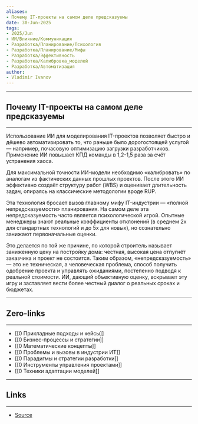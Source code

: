 ```yaml
---
aliases: 
- Почему IT-проекты на самом деле предсказуемы 
date: 30-Jun-2025
tags:
- 2025/Jun
- ИИ/Влияние/Коммуникация
- Разработка/Планирование/Психология
- Разработка/Планирование/Мифы
- Разработка/Эффективность
- Разработка/Калибровка_моделей
- Разработка/Автоматизация
author:
- Vladimir Ivanov
---
```

-----
##  Почему IT-проекты на самом деле предсказуемы 
-----
Использование ИИ для моделирования IT-проектов позволяет быстро и дёшево автоматизировать то, что раньше было дорогостоящей услугой — например, почасовую оптимизацию загрузки разработчиков. Применение ИИ повышает КПД команды в 1,2-1,5 раза за счёт устранения хаоса. 

Для максимальной точности ИИ-модели необходимо «калибровать» по аналогам из фактических данных прошлых проектов. После этого ИИ эффективно создаёт структуру работ (WBS) и оценивает длительность задач, опираясь на классические методологии вроде RUP.

Эта технология бросает вызов главному мифу IT-индустрии — «полной непредсказуемости» планирования. На самом деле эта непредсказуемость часто является психологической игрой. Опытные менеджеры знают реальные коэффициенты отклонений (в среднем 2х для стандартных технологий и до 5х для новых), но сознательно занижают первоначальные оценки.

Это делается по той же причине, по которой строитель называет заниженную цену на постройку дома: честная, высокая цена отпугнёт заказчика и проект не состоится. Таким образом, «непредсказуемость» — это не техническая, а человеческая проблема, способ получить одобрение проекта и управлять ожиданиями, постепенно подводя к реальной стоимости. ИИ, дающий объективную оценку, вскрывает эту игру и заставляет вести более честный диалог о реальных сроках и бюджетах.

---
## Zero-links
---
- [[0 Прикладные подходы и кейсы]]
- [[0 Бизнес-процессы и стратегии]]
- [[0 Математические концепты]]
- [[0 Проблемы и вызовы в индустрии ИТ]]
- [[0 Парадигмы и стратегии разработки]]
- [[0 Инструменты управления проектами]]
- [[0 Техники адаптации моделей]]

---
## Links
---
- [Source](https://t.me/turboproject/1736)